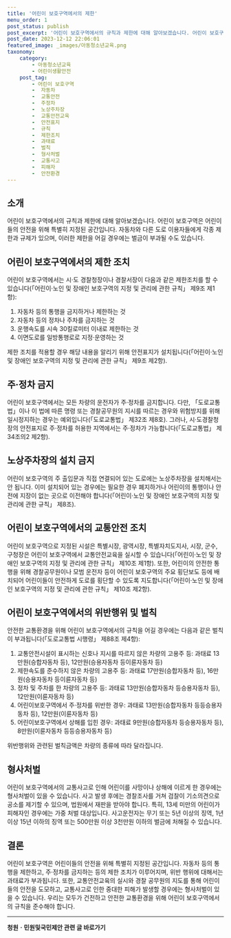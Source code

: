 ```yaml
---
title: '어린이 보호구역에서의 제한'
menu_order: 1
post_status: publish
post_excerpt: '어린이 보호구역에서의 규칙과 제한에 대해 알아보겠습니다. 어린이 보호구역은 어린이들의 안전을 위해 특별히 지정된 공간입니다. 자동차와 다른 도로 이용자들에게 각종 제한과 규제가 있으며, 이러한 제한을 어길 경우에는 벌금이 부과될 수도 있습니다.'
post_date: 2023-12-12 22:06:01
featured_image: _images/아동청소년교육.png
taxonomy:
    category:
        - 아동청소년교육
        - 어린이생활안전
    post_tag:
        - 어린이 보호구역
        -  자동차
        -  교통안전
        -  주정차
        -  노상주차장
        -  교통안전교육
        -  안전표지
        -  규칙
        -  제한조치
        -  과태료
        -  벌칙
        -  형사처벌
        -  교통사고
        -  피해자
        -  안전환경
---
```



## 소개
어린이 보호구역에서의 규칙과 제한에 대해 알아보겠습니다. 어린이 보호구역은 어린이들의 안전을 위해 특별히 지정된 공간입니다. 자동차와 다른 도로 이용자들에게 각종 제한과 규제가 있으며, 이러한 제한을 어길 경우에는 벌금이 부과될 수도 있습니다.

## 어린이 보호구역에서의 제한 조치
어린이 보호구역에서는 시·도 경찰청장이나 경찰서장이 다음과 같은 제한조치를 할 수 있습니다(「어린이·노인 및 장애인 보호구역의 지정 및 관리에 관한 규칙」 제9조 제1항):
1. 자동차 등의 통행을 금지하거나 제한하는 것
2. 자동차 등의 정차나 주차를 금지하는 것
3. 운행속도를 시속 30킬로미터 이내로 제한하는 것
4. 이면도로를 일방통행로로 지정·운영하는 것

제한 조치를 적용할 경우 해당 내용을 알리기 위해 안전표지가 설치됩니다(「어린이·노인 및 장애인 보호구역의 지정 및 관리에 관한 규칙」 제9조 제2항).

## 주·정차 금지
어린이 보호구역에서는 모든 차량의 운전자가 주·정차를 금지합니다. 다만, 「도로교통법」이나 이 법에 따른 명령 또는 경찰공무원의 지시를 따르는 경우와 위험방지를 위해 일시정지하는 경우는 예외입니다(「도로교통법」 제32조 제8호). 그러나, 시·도경찰청장의 안전표지로 주·정차를 허용한 지역에서는 주·정차가 가능합니다(「도로교통법」 제34조의2 제2항).

## 노상주차장의 설치 금지
어린이 보호구역의 주 출입문과 직접 연결되어 있는 도로에는 노상주차장을 설치해서는 안 됩니다. 이미 설치되어 있는 경우에는 필요한 경우 폐지하거나 어린이의 통행이나 안전에 지장이 없는 곳으로 이전해야 합니다(「어린이·노인 및 장애인 보호구역의 지정 및 관리에 관한 규칙」 제8조).

## 어린이 보호구역에서의 교통안전 조치
어린이 보호구역으로 지정된 시설은 특별시장, 광역시장, 특별자치도지사, 시장, 군수, 구청장은 어린이 보호구역에서 교통안전교육을 실시할 수 있습니다(「어린이·노인 및 장애인 보호구역의 지정 및 관리에 관한 규칙」 제10조 제1항). 또한, 어린이의 안전한 통행을 위해 경찰공무원이나 모범 운전자 등이 어린이 보호구역의 주요 횡단보도 등에 배치되어 어린이들이 안전하게 도로를 횡단할 수 있도록 지도합니다(「어린이·노인 및 장애인 보호구역의 지정 및 관리에 관한 규칙」 제10조 제2항).

## 어린이 보호구역에서의 위반행위 및 벌칙
안전한 교통환경을 위해 어린이 보호구역에서의 규칙을 어길 경우에는 다음과 같은 벌칙이 부과됩니다(「도로교통법 시행령」 제88조 제4항):

1. 교통안전시설이 표시하는 신호나 지시를 따르지 않은 차량의 고용주 등: 과태료 13만원(승합자동차 등), 12만원(승용자동차 등이륜자동차 등)
2. 제한속도를 준수하지 않은 차량의 고용주 등: 과태료 17만원(승합자동차 등), 16만원(승용자동차 등이륜자동차 등)
3. 정차 및 주차를 한 차량의 고용주 등: 과태료 13만원(승합자동차 등승용자동차 등), 12만원(이륜자동차 등)
4. 어린이보호구역에서 주·정차를 위반한 경우: 과태료 13만원(승합자동차 등등승용자동차 등), 12만원(이륜자동차 등)
5. 어린이보호구역에서 상해를 입힌 경우: 과태료 9만원(승합자동차 등승용자동차 등), 8만원(이륜자동차 등등승용자동차 등)

위반행위와 관련된 벌칙금액은 차량의 종류에 따라 달라집니다.

## 형사처벌
어린이 보호구역에서의 교통사고로 인해 어린이를 사망이나 상해에 이르게 한 경우에는 형사처벌이 있을 수 있습니다. 사고 발생 후에는 경찰조사를 거쳐 검찰이 기소의견으로 공소를 제기할 수 있으며, 법원에서 재판을 받아야 합니다. 특히, 13세 미만의 어린이가 피해자인 경우에는 가중 처벌 대상입니다. 사고운전자는 무기 또는 5년 이상의 징역, 1년 이상 15년 이하의 징역 또는 500만원 이상 3천만원 이하의 벌금에 처해질 수 있습니다.

## 결론
어린이 보호구역은 어린이들의 안전을 위해 특별히 지정된 공간입니다. 자동차 등의 통행을 제한하고, 주·정차를 금지하는 등의 제한 조치가 이루어지며, 위반 행위에 대해서는 과태료가 부과됩니다. 또한, 교통안전교육의 실시와 경찰 공무원의 지도를 통해 어린이들의 안전을 도모하고, 교통사고로 인한 중대한 피해가 발생할 경우에는 형사처벌이 있을 수 있습니다. 우리는 모두가 건전하고 안전한 교통환경을 위해 어린이 보호구역에서의 규칙을 준수해야 합니다.
<!-- wp:separator -->
<hr class="wp-block-separator has-alpha-channel-opacity"/>
<!-- /wp:separator -->

<!-- wp:group {"backgroundColor":"base","layout":{"type":"constrained"}} -->
<div class="wp-block-group has-base-background-color has-background"><!-- wp:paragraph {"align":"center","fontSize":"medium"} -->
<p class="has-text-align-center has-large-font-size"><strong>청원ㆍ민원및국민제안 관련 글 바로가기</strong></p>
<!-- /wp:paragraph -->


<!-- wp:latest-posts
{"categories":[{"id":7340,"count":19,"description":"","link":"https://uknowlaw.com/category/%ec%b2%ad%ec%9b%90%e3%86%8d%eb%af%bc%ec%9b%90%eb%b0%8f%ea%b5%ad%eb%af%bc%ec%a0%9c%ec%95%88/","name":"청원ㆍ민원및국민제안","slug":"청원ㆍ민원및국민제안","taxonomy":"category","parent":0,"meta":[],"_links":{"self":[{"href":"https://uknowlaw.com/wp-json/wp/v2/categories/7340"}],"collection":[{"href":"https://uknowlaw.com/wp-json/wp/v2/categories"}],"about":[{"href":"https://uknowlaw.com/wp-json/wp/v2/taxonomies/category"}],"wp:post_type":[{"href":"https://uknowlaw.com/wp-json/wp/v2/posts?categories=7340"}],"curies":[{"name":"wp","href":"https://api.w.org/{rel}","templated":true}]}}],"postsToShow":100,"excerptLength":28,"postLayout":"grid","columns":2,"featuredImageAlign":"left","featuredImageSizeSlug":"large","fontSize":"small"} /--></div>
<!-- /wp:group -->